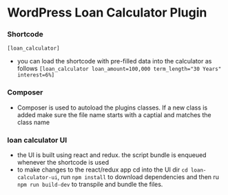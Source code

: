 # WordPress Loan Calculator Plugin

### Shortcode
`[loan_calculator]`

- you can load the shortcode with pre-filled data into the calculator as follows `[loan_calculator loan_amount=100,000 term_length="30 Years" interest=6%]`


### Composer
- Composer is used to autoload the plugins classes. If a new class is added make sure the file name starts with a captial and matches the class name

### loan calculator UI
- the UI is built using react and redux. the script bundle is enqueued whenever the shortcode is used
- to make changes to the react/redux app cd into the UI dir `cd loan-calculator-ui`,  run `npm install` to download dependencies and then ru `npm run build-dev` to transpile and bundle the files.
